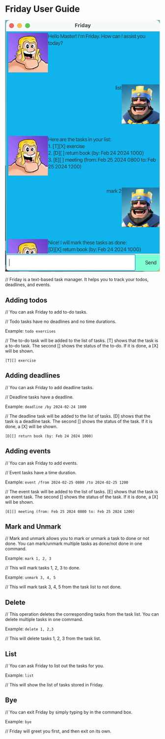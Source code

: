 # Friday User Guide

![Ui.png](Ui.png)

// Friday is a text-based task manager. It helps you to track your todos, deadlines, and events.

## Adding todos

// You can ask Friday to add to-do tasks.

// Todo tasks have no deadlines and no time durations. 

Example: `todo exercises`

// The to-do task will be added to the list of tasks. 
[T] shows that the task is a to-do task. 
The second [] shows the status of the to-do. 
If it is done, a [X] will be shown.

```
[T][] exercise
```

## Adding deadlines

// You can ask Friday to add deadline tasks.

// Deadline tasks have a deadline.

Example: `deadline /by 2024-02-24 1000`

// The deadline task will be added to the list of tasks.
[D] shows that the task is a deadline task. 
The second [] shows the status of the task. 
If it is done, a [X] will be shown.

```
[D][] return book (by: Feb 24 2024 1000) 
```

## Adding events

// You can ask Friday to add events.

// Event tasks have a time duration.

Example: `event /from 2024-02-25 0800 /to 2024-02-25 1200`

// The event task will be added to the list of tasks.
[E] shows that the task is an event task.
The second [] shows the status of the task.
If it is done, a [X] will be shown.

```
[E][] meeting (from: Feb 25 2024 0800 to: Feb 25 2024 1200) 
```

## Mark and Unmark

// Mark and unmark allows you to mark or unmark a task to done or not done. 
You can mark/unmark multiple tasks as done/not done in one command. 

Example: `mark 1, 2, 3`

// This will mark tasks 1, 2, 3 to done. 

Example: `unmark 3, 4, 5`

// This will mark task 3, 4, 5 from the task list to not done.

## Delete 
// This operation deletes the corresponding tasks from the task list. 
You can delete multiple tasks in one command.

Example: `delete 1, 2,3`

// This will delete tasks 1, 2, 3 from the task list. 

## List
// You can ask Friday to list out the tasks for you. 

Example: `list`

// This will show the list of tasks stored in Friday.

## Bye
// You can exit Friday by simply typing by in the command box.

Example: `bye`

// Friday will greet you first, and then exit on its own. 